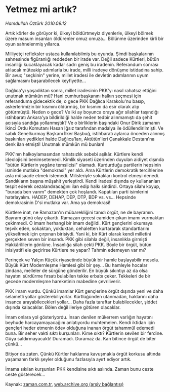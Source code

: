 # Yetmez mi artık?

*Hamdullah Öztürk 2010.09.12*

<td class="columnist-detail">
<p>Artık körler de görüyor ki, ülkeyi böldürtmeyiz diyenlerle, ülkeyi bölmek üzere masum insanları öldürenler omuz omuza... Bölünme üzerinden kirli bir oyun sahnelenmiş yıllarca.</p>
<p>
<div id="haberMetinDiv">
<p>Milliyetçi refleksler ustaca kullanılabilmiş bu oyunda. Şimdi başkalarının sahnesinde figüranlığı reddeden bir irade var. Değil sadece Kürtleri, bütün insanlığı kucaklayacak kadar sadrı geniş bu iradenin. Referandum sonrası atılacak müteakip adımlarla bu irade, milli iradeye dönüşme istidadına sahip. Bir avuç "seçkinin" yerine, millet iradesi ile devletin adımlarının uyum sağlamasını başarabilecek keyfiyette...
<p>Dağlıca'yı yaşadıktan sonra, millet iradesinin PKK'yı nasıl rahatsız ettiğini unutmak mümkün mü? Hani cumhurbaşkanını halkın seçmesi için referanduma gidecektik de, o gece PKK Dağlıca Karakolu'nu basıp, askerlerimizin bir kısmını öldürmüş, bir kısmını da esir olarak alıp götürmüştü. Neden o gece? Ve iki ay boyunca oraya ağır silahlar taşındığı istihbaratı Ankara'ya bildirildiği halde neden tedbir alınmamıştı da şehit acısıyla sandığa yollanmıştık? Ve o birliklerin başındaki Onur Dirik zamanın İkinci Ordu Komutanı Hasan Iğsız tarafından madalya ile ödüllendirilmişti. Ve sabık Genelkurmay Başkanı İlker Başbuğ, istihbaratı aylarca önceden alınmış baskınları yedikleri halde Dağlıca'ları, Aktütün'leri Çanakkale Destanı'na denk ilan etmişti! Unutmak mümkün mü bunları!
<p>PKK'nın halkoylamasından rahatsızlık sebebi aşikâr. Kürtlere kendi ideolojisini benimsetemedi. Kimlik siyaseti üzerinden duyulan aidiyet dışında "bütün Kürtlerin yegâne temsilcisi" olamadı. Kurdurduğu partilerin hepsinin isminde mutlaka "demokrasi" yer aldı. Ama Kürtlerin demokratik tercihlerine asla müsaade etmek istemedi. Milisleriyle sokakları kontrol etmeyi denedi. Sandıkların başına müşahit yerleştirdi. Kendi iradesi dışında oy kullananları tespit ederek cezalandıracağını ilan edip halkı sindirdi. Ortaya silahı koyup, "burada ben varım" demekten çok hoşlandı. Kapatılan parti isimlerini hatırlayalım. HADEP, DEHAP, DEP, DTP, BDP vs. vs... Hepsinde demokrasinin D'si mutlaka var. Ama ya demokrasi! 
<p>Kürtlere inat, ne Ramazan'ın mübarekliğini tanıdı örgüt, ne de bayramın. Bayram günü olay çıkarttı. Ramazan gecesi camiden çıkan imamı vurmaktan çekinmedi. O imam herhangi bir imam değildi. Kürt gençlerini okumaya teşvik eden, sokaktan, yokluktan, cehaletten kurtararak standartlarını yükseltmek için çırpınan birisiydi. Yani ki, bir Kürt olarak kendi milletini gerçekten seven bir insandı. PKK gibi silahla değil, insanlıkla girmişti Hakkârililerin gönlüne. İnsanlığa silah çekti PKK. Böyle bir örgüt, bütün inisiyatifi ele geçirirse Kürtlere ne yapar? Tahmin edemeyen var mı?
<p>Perinçek ve Yalçın Küçük riyasetinde büyük bir hamle başlayabilir mesela. Büyük Kürt Modernleşme Hamlesi gibi bir şey... Bu hamleyle hocalar zindana, melleler de sürgüne gönderilir. En büyük sıkıntıyı az da olsa hayatını sürdürme fırsatı bulabilen tekke erbabı çeker. Tekkeleri de bir gecede modernleşme hareketinin mabedine çevriliverir.
<p>PKK imam vurdu. Çünkü imamlar Kürt gençlerine örgüt dışında yeni ve daha selametli yollar gösterebiliyorlar. Kürtlüğünden utanmadan, haklarını daha insanca arayabilecekleri yollar... Daha fazla taraftar bulabilecekler, şiddet dışında kalacaklar. Bölen değil ileriye götüren olacaklar.
<p>İmam onlara yol gösteriyordu. İnsan denilen mükerrem varlığın hayatını beyhude harcayamayacağını anlatıyordu muhtemelen. Kendi iktidarı için gençleri heder etmenin ödev olduğuna inanan örgüt tahammül edemedi buna. Bir seher vakti sıktı kurşunları. Kime sıktı? Kürtlerin sevilen bir ferdine. Güya saldırmayacaktı! Duramadı. Duramaz da. Kan bitince örgüt de biter çünkü...
<p>Bitiyor da zaten. Çünkü Kürtler haklarına kavuşmakla örgüt korkusu altında yaşamanın farklı şeyler olduğunu fazlasıyla ayırt ediyor artık.
<p>İmama sıkılan kurşunları PKK kendisine sıktı aslında. Zaman bunu ceste ceste gösterecek... </p></p></p></p></p></p></p></p></p></div>
</p>
<a href="http://web.archive.org/web/20101225005616/mailto:h.ozturk@zaman.com.tr">
</a></td>

Kaynak: [zaman.com.tr](http://zaman.com.tr/yazar.do?yazino=1026525), [web.archive.org (arşiv bağlantısı)](http://web.archive.org/web/20101225005616/http://zaman.com.tr/yazar.do?yazino=1026525)
